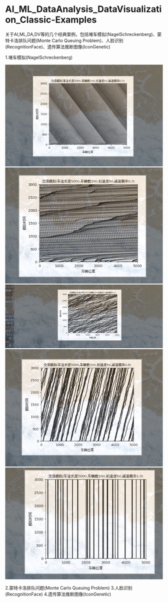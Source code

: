 # AI_ML_DataAnalysis_DataVisualization_Classic-Examples
关于AI,ML,DA,DV等的几个经典案例，包括堵车模拟(NagelSchreckenberg)、蒙特卡洛排队问题(Monte Carlo Queuing Problem)、人脸识别(RecognitionFace)、遗传算法推断图像(IconGenetic)



1.堵车模拟(NagelSchreckenberg)


![image](https://github.com/29DCH/AI_ML_DataAnalysis_DataVisualization_Classic-Examples/blob/master/1.png)
![image](https://github.com/29DCH/AI_ML_DataAnalysis_DataVisualization_Classic-Examples/blob/master/2.png)
![image](https://github.com/29DCH/AI_ML_DataAnalysis_DataVisualization_Classic-Examples/blob/master/3.png)
![image](https://github.com/29DCH/AI_ML_DataAnalysis_DataVisualization_Classic-Examples/blob/master/4.png)
![image](https://github.com/29DCH/AI_ML_DataAnalysis_DataVisualization_Classic-Examples/blob/master/5.png)

2.蒙特卡洛排队问题(Monte Carlo Queuing Problem)
3.人脸识别(RecognitionFace)
4.遗传算法推断图像(IconGenetic)

